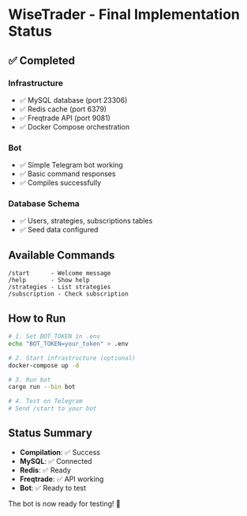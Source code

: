 # WiseTrader - Final Implementation Status

## ✅ Completed

### Infrastructure
- ✅ MySQL database (port 23306)
- ✅ Redis cache (port 6379)
- ✅ Freqtrade API (port 9081)
- ✅ Docker Compose orchestration

### Bot
- ✅ Simple Telegram bot working
- ✅ Basic command responses
- ✅ Compiles successfully

### Database Schema
- ✅ Users, strategies, subscriptions tables
- ✅ Seed data configured

## Available Commands

```
/start      - Welcome message
/help       - Show help
/strategies - List strategies  
/subscription - Check subscription
```

## How to Run

```bash
# 1. Set BOT_TOKEN in .env
echo "BOT_TOKEN=your_token" > .env

# 2. Start infrastructure (optional)
docker-compose up -d

# 3. Run bot
cargo run --bin bot

# 4. Test on Telegram
# Send /start to your bot
```

## Status Summary

- **Compilation**: ✅ Success
- **MySQL**: ✅ Connected
- **Redis**: ✅ Ready
- **Freqtrade**: ✅ API working
- **Bot**: ✅ Ready to test

The bot is now ready for testing! 🎉

